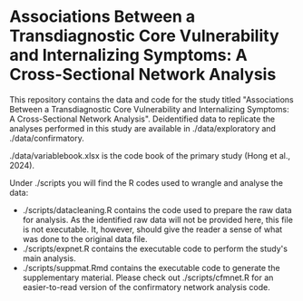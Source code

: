 # Associations Between a Transdiagnostic Core Vulnerability and Internalizing Symptoms: A Cross-Sectional Network Analysis

This repository contains the data and code for the study titled "Associations Between a Transdiagnostic Core Vulnerability and Internalizing Symptoms: A Cross-Sectional Network Analysis". Deidentified data to replicate the analyses performed in this study are available in ./data/exploratory and ./data/confirmatory. 

./data/variablebook.xlsx is the code book of the primary study (Hong et al., 2024).


Under ./scripts you will find the R codes used to wrangle and analyse the data:
- ./scripts/datacleaning.R contains the code used to prepare the raw data for analysis. As the identified raw data will not be provided here, this file is not executable. It, however, should give the reader a sense of what was done to the original data file.
- ./scripts/expnet.R contains the executable code to perform the study's main analysis.
- ./scripts/suppmat.Rmd contains the executable code to generate the supplementary material. Please check out ./scripts/cfmnet.R for an easier-to-read version of the confirmatory network analysis code.